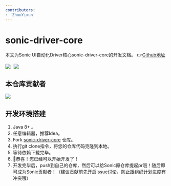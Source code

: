 ```yaml
---
contributors:
- 'ZhouYixun'
---
```


# sonic-driver-core

本文为Sonic UI自动化Driver核心sonic-driver-core的开发文档。 👉[Github地址](https://github.com/SonicCloudOrg/sonic-driver-core)

<div style="display: flex">
<img src="https://img.shields.io/github/stars/SonicCloudOrg/sonic-driver-core?style=social">
<img style="margin-left:10px" src="https://img.shields.io/github/forks/SonicCloudOrg/sonic-driver-core?style=social">
</div>

## 本仓库贡献者

<a href="https://github.com/SonicCloudOrg/sonic-driver-core/graphs/contributors">
  <img src="https://contrib.rocks/image?repo=SonicCloudOrg/sonic-driver-core" />
</a>

## 开发环境搭建

1. Java 8+ 。
2. 任意编辑器，推荐Idea。
3. Fork [sonic-driver-core](https://github.com/SonicCloudOrg/sonic-driver-core) 仓库。
4. 执行git clone指令，将您的仓库代码克隆到本地。
5. 等待依赖下载完毕。
6. 🎉恭喜！您已经可以开始开发了！
7. 开发完毕后，push到自己的仓库，然后可以给Sonic原仓库提起pr哦！随后即可成为Sonic贡献者！（建议贡献前先开启issue讨论，防止跟组织计划进度有冲突哦）

